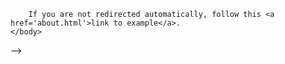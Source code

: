 <!DOCTYPE HTML>
<!-- <html lang="en-US">
    <head>
        <meta charset="UTF-8">
        <meta http-equiv="refresh" content="0; url=about.html">
        <script type="text/javascript">
            window.location.href = "about.html"
        </script>
        <title>Page Redirection</title>
    </head>
    <body>
        <!-- Note: don't tell people to `click` the link, just tell them that it is a link. -->
        If you are not redirected automatically, follow this <a href='about.html'>link to example</a>.
    </body>
</html> -->
